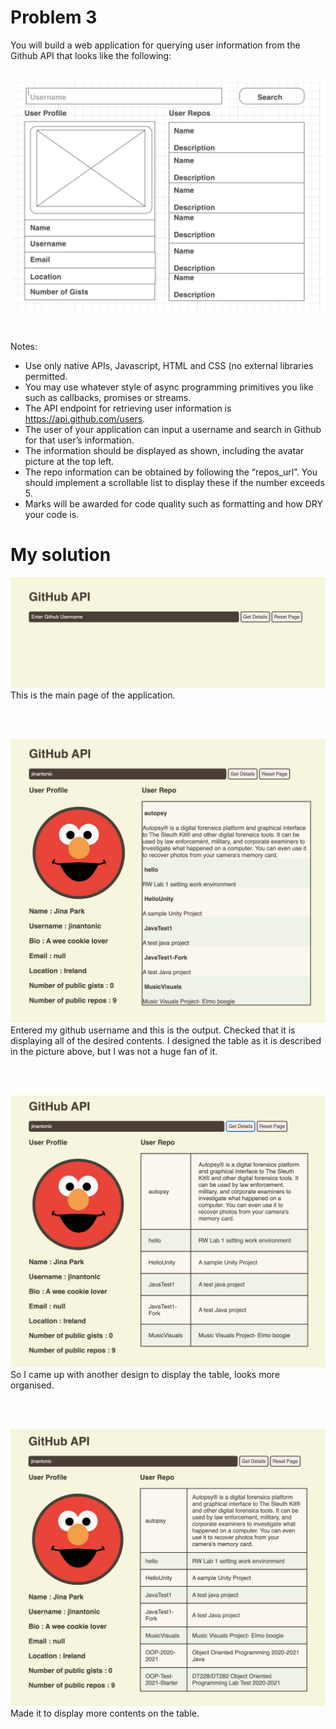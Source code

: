 # Problem 3
You will build a web application for querying user information from the Github
API that looks like the following:
</br></br>

![Sketch](/images/g1.png)

</br>

Notes:
- Use only native APIs, Javascript, HTML and CSS (no external libraries permitted.
- You may use whatever style of async programming primitives you like such as callbacks, promises or streams.
- The API endpoint for retrieving user information is https://api.github.com/users.
- The user of your application can input a username and search in Github for that user’s information. 
- The information should be displayed as shown, including the avatar picture at the top left.
- The repo information can be obtained by following the “repos_url”. 
   You should implement a scrollable list to display these if the number exceeds 5.
- Marks will be awarded for code quality such as formatting and how DRY your code is.


# My solution
![Sketch](/images/main.png)
This is the main page of the application.

</br></br>

![Sketch](/images/tb1.png)
Entered my github username and this is the output. Checked that it is displaying all of the desired contents. I designed the table as it is described in the picture above, but I was not a huge fan of it.

</br></br>

![Sketch](/images/tb2.png)
So I came up with another design to display the table, looks more organised. 

</br></br>

![Sketch](/images/tb3.png)
Made it to display more contents on the table.









